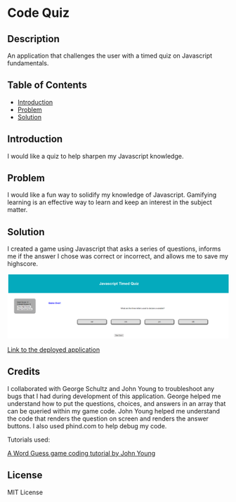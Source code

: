 # Code Quiz

## Description

An application that challenges the user with a timed quiz on Javascript fundamentals.

## Table of Contents

- [Introduction](#introduction)
- [Problem](#problem)
- [Solution](#solution)

## Introduction

I would like a quiz to help sharpen my Javascript knowledge.

## Problem

I would like a fun way to solidify my knowledge of Javascript. Gamifying learning is an effective way to learn and keep an interest in the subject matter.

## Solution

I created a game using Javascript that asks a series of questions, informs me if the answer I chose was correct or incorrect, and allows me to save my highscore.

![Screenshot of the game](./assets/screenshot.png)

[Link to the deployed application]()

## Credits

I collaborated with George Schultz and John Young to troubleshoot any bugs that I had during development of this application. George helped me understand how to put the questions, choices, and answers in an array that can be queried within my game code. John Young helped me understand the code that renders the question on screen and renders the answer buttons. I also used phind.com to help debug my code.

Tutorials used:

[A Word Guess game coding tutorial by John Young](https://www.loom.com/share/29b038373f6243b6ad7a1883c6e0d0ee)

## License

MIT License
